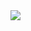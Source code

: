 <img src="https://capsule-render.vercel.app/api?type=wave&color=auto&height=300&section=header&text=pokemon book&fontSize=90" />
